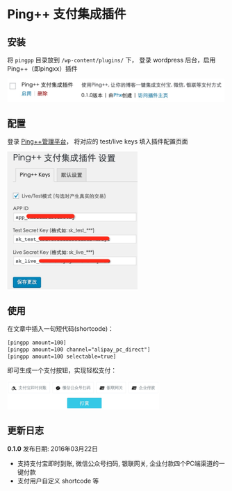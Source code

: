 # Ping++ 支付集成插件

## 安装

将 `pingpp` 目录放到 `/wp-content/plugins/` 下， 登录 wordpress 后台，启用Ping++（即pingxx）插件

<img src="https://raw.githubusercontent.com/PingPlusPlus/pingpp-wordpress/master/pingxx-wp-plugin-screenshot-1.png" width="500">

## 配置

登录 [Ping++管理平台](https://dashboard.pingxx.com/)， 将对应的 test/live keys 填入插件配置页面

<img src="https://raw.githubusercontent.com/PingPlusPlus/pingpp-wordpress/master/pingxx-wp-plugin-screenshot-2.png" width="300">

## 使用 

在文章中插入一句短代码(shortcode)：

```
[pingpp amount=100]
[pingpp amount=100 channel="alipay_pc_direct"]
[pingpp amount=100 selectable=true]
```

即可生成一个支付按钮，实现轻松支付：

<img src="https://raw.githubusercontent.com/PingPlusPlus/pingpp-wordpress/master/pingxx-wp-plugin-screenshot-3.png" width="350">

## 更新日志

**0.1.0** 发布日期: 2016年03月22日

* 支持支付宝即时到账, 微信公众号扫码, 银联网关, 企业付款四个PC端渠道的一键付款
* 支付用户自定义 shortcode 等


